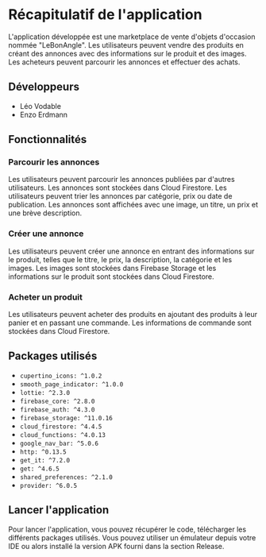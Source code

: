 
# Récapitulatif de l'application
L'application développée est une marketplace de vente d'objets d'occasion nommée "LeBonAngle". Les utilisateurs peuvent vendre des produits en créant des annonces avec des informations sur le produit et des images. Les acheteurs peuvent parcourir les annonces et effectuer des achats.

## Développeurs
- Léo Vodable
- Enzo Erdmann

## Fonctionnalités

### Parcourir les annonces
Les utilisateurs peuvent parcourir les annonces publiées par d'autres utilisateurs. Les annonces sont stockées dans Cloud Firestore. Les utilisateurs peuvent trier les annonces par catégorie, prix ou date de publication. Les annonces sont affichées avec une image, un titre, un prix et une brève description.

### Créer une annonce
Les utilisateurs peuvent créer une annonce en entrant des informations sur le produit, telles que le titre, le prix, la description, la catégorie et les images. Les images sont stockées dans Firebase Storage et les informations sur le produit sont stockées dans Cloud Firestore.

### Acheter un produit
Les utilisateurs peuvent acheter des produits en ajoutant des produits à leur panier et en passant une commande. Les informations de commande sont stockées dans Cloud Firestore.

## Packages utilisés

- `cupertino_icons: ^1.0.2`
- `smooth_page_indicator: ^1.0.0`
- `lottie: ^2.3.0`
- `firebase_core: ^2.8.0`
- `firebase_auth: ^4.3.0`
- `firebase_storage: ^11.0.16`
- `cloud_firestore: ^4.4.5`
- `cloud_functions: ^4.0.13`
- `google_nav_bar: ^5.0.6`
- `http: ^0.13.5`
- `get_it: ^7.2.0`
- `get: ^4.6.5`
- `shared_preferences: ^2.1.0`
- `provider: ^6.0.5`

## Lancer l'application 

Pour lancer l'application, vous pouvez récupérer le code, télécharger les différents packages utilisés.
Vous pouvez utiliser un émulateur depuis votre IDE ou alors installé la version APK fourni dans la section Release.
